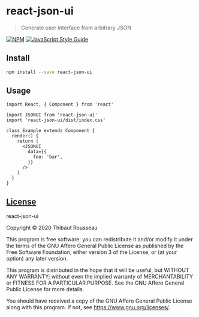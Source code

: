 # react-json-ui

> Generate user interface from arbitrary JSON

[![NPM](https://img.shields.io/npm/v/react-json-ui.svg)](https://www.npmjs.com/package/react-json-ui) [![JavaScript Style Guide](https://img.shields.io/badge/code_style-standard-brightgreen.svg)](https://standardjs.com)

## Install

```bash
npm install --save react-json-ui
```

## Usage

```tsx
import React, { Component } from 'react'

import JSONUI from 'react-json-ui'
import 'react-json-ui/dist/index.css'

class Example extends Component {
  render() {
    return (
      <JSONUI
        data={{
          foo: 'bar',
        }}
      />
    )
  }
}
```

## [License](./LICENSE.md)

react-json-ui

Copyright © 2020 Thibaut Rousseau

This program is free software: you can redistribute it and/or modify
it under the terms of the GNU Affero General Public License as
published by the Free Software Foundation, either version 3 of the
License, or (at your option) any later version.

This program is distributed in the hope that it will be useful,
but WITHOUT ANY WARRANTY; without even the implied warranty of
MERCHANTABILITY or FITNESS FOR A PARTICULAR PURPOSE. See the
GNU Affero General Public License for more details.

You should have received a copy of the GNU Affero General Public License
along with this program. If not, see <https://www.gnu.org/licenses/>.
